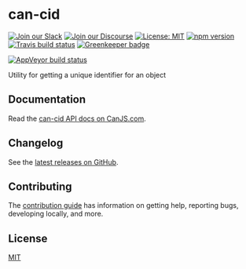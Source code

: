# can-cid

[![Join our Slack](https://img.shields.io/badge/slack-join%20chat-611f69.svg)](https://www.bitovi.com/community/slack?utm_source=badge&utm_medium=badge&utm_campaign=pr-badge&utm_content=badge)
[![Join our Discourse](https://img.shields.io/discourse/https/forums.bitovi.com/posts.svg)](https://forums.bitovi.com/?utm_source=badge&utm_medium=badge&utm_campaign=pr-badge&utm_content=badge)
[![License: MIT](https://img.shields.io/badge/license-MIT-blue.svg)](https://github.com/canjs/can-cid/blob/master/LICENSE.md)
[![npm version](https://badge.fury.io/js/can-cid.svg)](https://www.npmjs.com/package/can-cid)
[![Travis build status](https://travis-ci.org/canjs/can-cid.svg?branch=master)](https://travis-ci.org/canjs/can-cid)
[![Greenkeeper badge](https://badges.greenkeeper.io/canjs/can-cid.svg)](https://greenkeeper.io/)

[![AppVeyor build status](https://ci.appveyor.com/api/projects/status/github/canjs/can-cid?branch=master&svg=true)](https://ci.appveyor.com/project/matthewp/can-cid)

Utility for getting a unique identifier for an object

## Documentation

Read the [can-cid API docs on CanJS.com](https://canjs.com/doc/can-cid.html).

## Changelog

See the [latest releases on GitHub](https://github.com/canjs/can-cid/releases).

## Contributing

The [contribution guide](https://github.com/canjs/can-cid/blob/master/CONTRIBUTING.md) has information on getting help, reporting bugs, developing locally, and more.

## License

[MIT](https://github.com/canjs/can-cid/blob/master/LICENSE.md)
